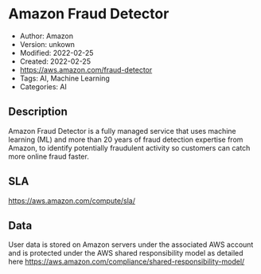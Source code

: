 # Amazon Fraud Detector

* Author: Amazon
* Version: unkown
* Modified: 2022-02-25
* Created: 2022-02-25
* <https://aws.amazon.com/fraud-detector>
* Tags: AI, Machine Learning
* Categories: AI

## Description

Amazon Fraud Detector is a fully managed service that uses machine learning (ML) and more than 20 years of fraud detection expertise from Amazon, to identify potentially fraudulent activity so customers can catch more online fraud faster. 

## SLA

https://aws.amazon.com/compute/sla/

## Data

User data is stored on Amazon servers under the associated AWS account and is protected under the AWS shared responsibility model as detailed here https://aws.amazon.com/compliance/shared-responsibility-model/
